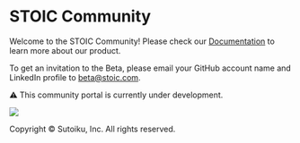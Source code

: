 # STOIC Community

Welcome to the STOIC Community! Please check our [Documentation](https://github.com/stoic-doc/Community/discussions/categories/documentation) to learn more about our product.

To get an invitation to the Beta, please email your GitHub account name and LinkedIn profile to [beta@stoic.com](mailto:beta@stoic.com).

⚠️ This community portal is currently under development.

<img src="https://stoic-doc.github.io/Community/images/illustrations/Teaching%20Cropped.png"></img>

Copyright © Sutoiku, Inc. All rights reserved.
